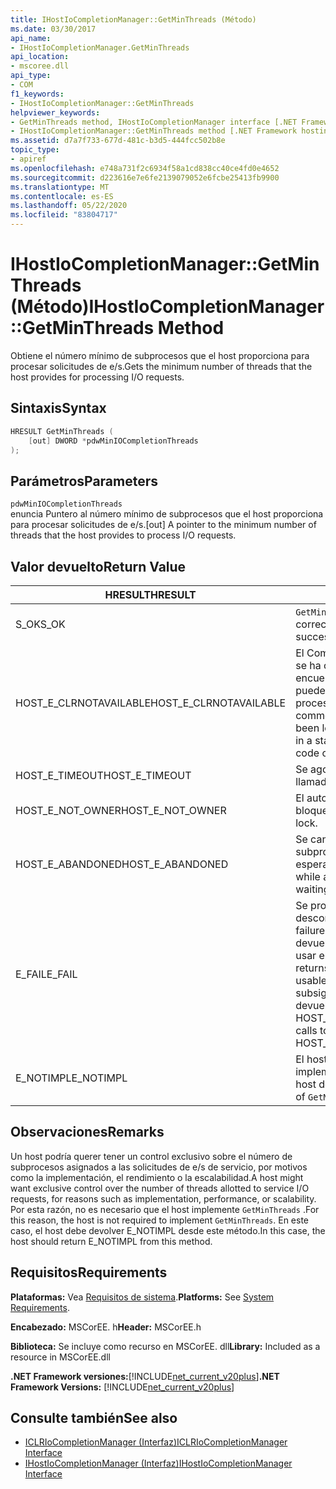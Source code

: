 ```yaml
---
title: IHostIoCompletionManager::GetMinThreads (Método)
ms.date: 03/30/2017
api_name:
- IHostIoCompletionManager.GetMinThreads
api_location:
- mscoree.dll
api_type:
- COM
f1_keywords:
- IHostIoCompletionManager::GetMinThreads
helpviewer_keywords:
- GetMinThreads method, IHostIoCompletionManager interface [.NET Framework hosting]
- IHostIoCompletionManager::GetMinThreads method [.NET Framework hosting]
ms.assetid: d7a7f733-677d-481c-b3d5-444fcc502b8e
topic_type:
- apiref
ms.openlocfilehash: e748a731f2c6934f58a1cd838cc40ce4fd0e4652
ms.sourcegitcommit: d223616e7e6fe2139079052e6fcbe25413fb9900
ms.translationtype: MT
ms.contentlocale: es-ES
ms.lasthandoff: 05/22/2020
ms.locfileid: "83804717"
---
```

# <a name="ihostiocompletionmanagergetminthreads-method"></a><span data-ttu-id="ae895-102">IHostIoCompletionManager::GetMinThreads (Método)</span><span class="sxs-lookup"><span data-stu-id="ae895-102">IHostIoCompletionManager::GetMinThreads Method</span></span>
<span data-ttu-id="ae895-103">Obtiene el número mínimo de subprocesos que el host proporciona para procesar solicitudes de e/s.</span><span class="sxs-lookup"><span data-stu-id="ae895-103">Gets the minimum number of threads that the host provides for processing I/O requests.</span></span>  
  
## <a name="syntax"></a><span data-ttu-id="ae895-104">Sintaxis</span><span class="sxs-lookup"><span data-stu-id="ae895-104">Syntax</span></span>  
  
```cpp  
HRESULT GetMinThreads (  
    [out] DWORD *pdwMinIOCompletionThreads  
);  
```  
  
## <a name="parameters"></a><span data-ttu-id="ae895-105">Parámetros</span><span class="sxs-lookup"><span data-stu-id="ae895-105">Parameters</span></span>  
 `pdwMinIOCompletionThreads`  
 <span data-ttu-id="ae895-106">enuncia Puntero al número mínimo de subprocesos que el host proporciona para procesar solicitudes de e/s.</span><span class="sxs-lookup"><span data-stu-id="ae895-106">[out] A pointer to the minimum number of threads that the host provides to process I/O requests.</span></span>  
  
## <a name="return-value"></a><span data-ttu-id="ae895-107">Valor devuelto</span><span class="sxs-lookup"><span data-stu-id="ae895-107">Return Value</span></span>  
  
|<span data-ttu-id="ae895-108">HRESULT</span><span class="sxs-lookup"><span data-stu-id="ae895-108">HRESULT</span></span>|<span data-ttu-id="ae895-109">Descripción</span><span class="sxs-lookup"><span data-stu-id="ae895-109">Description</span></span>|  
|-------------|-----------------|  
|<span data-ttu-id="ae895-110">S_OK</span><span class="sxs-lookup"><span data-stu-id="ae895-110">S_OK</span></span>|<span data-ttu-id="ae895-111">`GetMinThreads`se devolvió correctamente.</span><span class="sxs-lookup"><span data-stu-id="ae895-111">`GetMinThreads` returned successfully.</span></span>|  
|<span data-ttu-id="ae895-112">HOST_E_CLRNOTAVAILABLE</span><span class="sxs-lookup"><span data-stu-id="ae895-112">HOST_E_CLRNOTAVAILABLE</span></span>|<span data-ttu-id="ae895-113">El Common Language Runtime (CLR) no se ha cargado en un proceso o el CLR se encuentra en un estado en el que no puede ejecutar código administrado ni procesar la llamada correctamente.</span><span class="sxs-lookup"><span data-stu-id="ae895-113">The common language runtime (CLR) has not been loaded into a process, or the CLR is in a state in which it cannot run managed code or process the call successfully.</span></span>|  
|<span data-ttu-id="ae895-114">HOST_E_TIMEOUT</span><span class="sxs-lookup"><span data-stu-id="ae895-114">HOST_E_TIMEOUT</span></span>|<span data-ttu-id="ae895-115">Se agotó el tiempo de espera de la llamada.</span><span class="sxs-lookup"><span data-stu-id="ae895-115">The call timed out.</span></span>|  
|<span data-ttu-id="ae895-116">HOST_E_NOT_OWNER</span><span class="sxs-lookup"><span data-stu-id="ae895-116">HOST_E_NOT_OWNER</span></span>|<span data-ttu-id="ae895-117">El autor de la llamada no posee el bloqueo.</span><span class="sxs-lookup"><span data-stu-id="ae895-117">The caller does not own the lock.</span></span>|  
|<span data-ttu-id="ae895-118">HOST_E_ABANDONED</span><span class="sxs-lookup"><span data-stu-id="ae895-118">HOST_E_ABANDONED</span></span>|<span data-ttu-id="ae895-119">Se canceló un evento mientras un subproceso o fibra bloqueados estaba esperando en él.</span><span class="sxs-lookup"><span data-stu-id="ae895-119">An event was canceled while a blocked thread or fiber was waiting on it.</span></span>|  
|<span data-ttu-id="ae895-120">E_FAIL</span><span class="sxs-lookup"><span data-stu-id="ae895-120">E_FAIL</span></span>|<span data-ttu-id="ae895-121">Se produjo un error grave desconocido.</span><span class="sxs-lookup"><span data-stu-id="ae895-121">An unknown catastrophic failure occurred.</span></span> <span data-ttu-id="ae895-122">Cuando un método devuelve E_FAIL, CLR ya no se puede usar en el proceso.</span><span class="sxs-lookup"><span data-stu-id="ae895-122">When a method returns E_FAIL, the CLR is no longer usable within the process.</span></span> <span data-ttu-id="ae895-123">Las llamadas subsiguientes a métodos de hospedaje devuelven HOST_E_CLRNOTAVAILABLE.</span><span class="sxs-lookup"><span data-stu-id="ae895-123">Subsequent calls to hosting methods return HOST_E_CLRNOTAVAILABLE.</span></span>|  
|<span data-ttu-id="ae895-124">E_NOTIMPL</span><span class="sxs-lookup"><span data-stu-id="ae895-124">E_NOTIMPL</span></span>|<span data-ttu-id="ae895-125">El host no proporciona una implementación de `GetMinThreads` .</span><span class="sxs-lookup"><span data-stu-id="ae895-125">The host does not provide an implementation of `GetMinThreads`.</span></span>|  
  
## <a name="remarks"></a><span data-ttu-id="ae895-126">Observaciones</span><span class="sxs-lookup"><span data-stu-id="ae895-126">Remarks</span></span>  
 <span data-ttu-id="ae895-127">Un host podría querer tener un control exclusivo sobre el número de subprocesos asignados a las solicitudes de e/s de servicio, por motivos como la implementación, el rendimiento o la escalabilidad.</span><span class="sxs-lookup"><span data-stu-id="ae895-127">A host might want exclusive control over the number of threads allotted to service I/O requests, for reasons such as implementation, performance, or scalability.</span></span> <span data-ttu-id="ae895-128">Por esta razón, no es necesario que el host implemente `GetMinThreads` .</span><span class="sxs-lookup"><span data-stu-id="ae895-128">For this reason, the host is not required to implement `GetMinThreads`.</span></span> <span data-ttu-id="ae895-129">En este caso, el host debe devolver E_NOTIMPL desde este método.</span><span class="sxs-lookup"><span data-stu-id="ae895-129">In this case, the host should return E_NOTIMPL from this method.</span></span>  
  
## <a name="requirements"></a><span data-ttu-id="ae895-130">Requisitos</span><span class="sxs-lookup"><span data-stu-id="ae895-130">Requirements</span></span>  
 <span data-ttu-id="ae895-131">**Plataformas:** Vea [Requisitos de sistema](../../get-started/system-requirements.md).</span><span class="sxs-lookup"><span data-stu-id="ae895-131">**Platforms:** See [System Requirements](../../get-started/system-requirements.md).</span></span>  
  
 <span data-ttu-id="ae895-132">**Encabezado:** MSCorEE. h</span><span class="sxs-lookup"><span data-stu-id="ae895-132">**Header:** MSCorEE.h</span></span>  
  
 <span data-ttu-id="ae895-133">**Biblioteca:** Se incluye como recurso en MSCorEE. dll</span><span class="sxs-lookup"><span data-stu-id="ae895-133">**Library:** Included as a resource in MSCorEE.dll</span></span>  
  
 <span data-ttu-id="ae895-134">**.NET Framework versiones:**[!INCLUDE[net_current_v20plus](../../../../includes/net-current-v20plus-md.md)]</span><span class="sxs-lookup"><span data-stu-id="ae895-134">**.NET Framework Versions:** [!INCLUDE[net_current_v20plus](../../../../includes/net-current-v20plus-md.md)]</span></span>  
  
## <a name="see-also"></a><span data-ttu-id="ae895-135">Consulte también</span><span class="sxs-lookup"><span data-stu-id="ae895-135">See also</span></span>

- [<span data-ttu-id="ae895-136">ICLRIoCompletionManager (Interfaz)</span><span class="sxs-lookup"><span data-stu-id="ae895-136">ICLRIoCompletionManager Interface</span></span>](iclriocompletionmanager-interface.md)
- [<span data-ttu-id="ae895-137">IHostIoCompletionManager (Interfaz)</span><span class="sxs-lookup"><span data-stu-id="ae895-137">IHostIoCompletionManager Interface</span></span>](ihostiocompletionmanager-interface.md)
